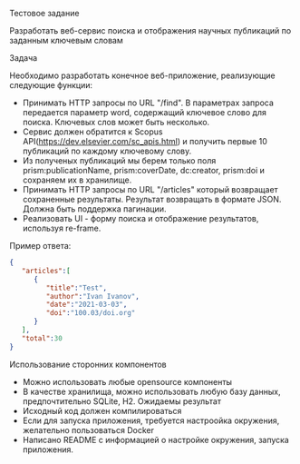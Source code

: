 Тестовое задание

Разработать веб-сервис поиска и отображения научных публикаций по заданным ключевым словам

Задача

Необходимо разработать конечное веб-приложение, реализующие следующие функции:
* Принимать HTTP запросы по URL "/find". В параметрах запроса передается параметр word, содержащий ключевое слово для поиска. Ключевых слов может быть несколько.
* Сервис должен обратится  к Scopus API(https://dev.elsevier.com/sc_apis.html) и получить первые 10 публикаций по каждому ключевому слову.
* Из полученых публикаций мы берем только поля prism:publicationName, prism:coverDate, dc:creator, prism:doi и сохраняем их в хранилище.
* Принимать HTTP запросы по URL "/articles" который возвращает сохраненные результаты. Результат возвращать в формате  JSON. Должна быть поддержка пагинации.
* Реализовать UI - форму поиска и отображение результатов, используя re-frame.


Пример ответа:
```json
{
   "articles":[
      {
         "title":"Test",
         "author":"Ivan Ivanov",
         "date":"2021-03-03",
         "doi":"100.03/doi.org"
      }
   ],
   "total":30
}
```
Использование сторонних компонентов
* Можно использовать любые opensource компоненты
* В качестве хранилища, можно использовать любую базу данных, предпочтительно SQLite, H2.
Ожидаемы результат
* Исходный код должен компилироваться
* Если для запуска приложения, требуется настроойка окружения, желательно пользоваться Docker
* Написано README c информацией о настройке окружения, запуска приложения.
